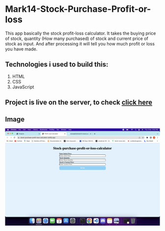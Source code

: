 # Mark14-Stock-Purchase-Profit-or-loss

This app basically the stock profit-loss calculator. It takes the buying price of stock, quantity (How many purchased) of stock and current price of stock as input. And after processing it will tell you how much profit or loss you have made.

## Technologies i used to build this:

1. HTML
2. CSS
3. JavaScript

## Project is live on the server, to check [click here](https://stock-purchase-profit-loss-calculator.netlify.app/)

## Image

![](Screenshot.png)
